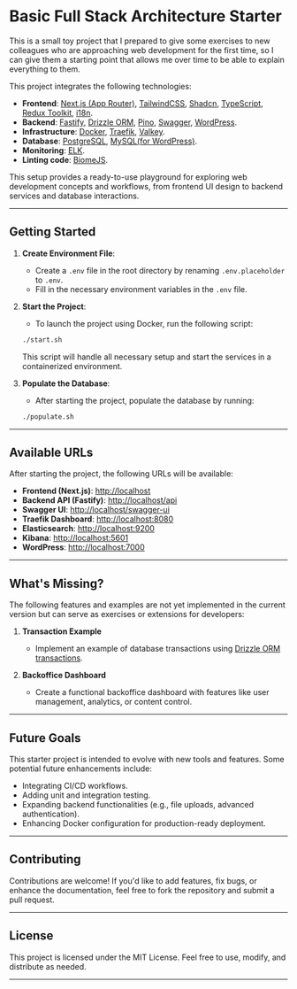# **Basic Full Stack Architecture Starter**

This is a small toy project that I prepared to give some exercises to new colleagues who are approaching web development for the first time, so I can give them a starting point that allows me over time to be able to explain everything to them.

This project integrates the following technologies:

- **Frontend**: [Next.js (App Router)](https://nextjs.org/docs/app), [TailwindCSS](https://tailwindcss.com/docs/v4-beta), [Shadcn](https://ui.shadcn.com/docs/components/accordion), [TypeScript](https://www.typescriptlang.org/), [Redux Toolkit](https://redux-toolkit.js.org/), [i18n](https://next-intl-docs.vercel.app/docs/getting-started/app-router/without-i18n-routing).
- **Backend**: [Fastify](https://www.fastify.io/), [Drizzle ORM](https://orm.drizzle.team/), [Pino](https://getpino.io/#/), [Swagger](https://swagger.io/), [WordPress](https://wordpress.org/).
- **Infrastructure**: [Docker](https://www.docker.com/), [Traefik](https://doc.traefik.io/traefik/), [Valkey](https://valkey.dev/).
- **Database**: [PostgreSQL](https://www.postgresql.org/), [MySQL(for WordPress)](https://www.mysql.com/).
- **Monitoring**: [ELK](https://www.elastic.co/what-is/elk-stack).
- **Linting code**: [BiomeJS](https://biomejs.dev/).

This setup provides a ready-to-use playground for exploring web development concepts and workflows, from frontend UI design to backend services and database interactions.

---

## **Getting Started**

1. **Create Environment File**:
   - Create a `.env` file in the root directory by renaming `.env.placeholder` to `.env`.
   - Fill in the necessary environment variables in the `.env` file.

2. **Start the Project**:
   - To launch the project using Docker, run the following script:

   ```bash
   ./start.sh
   ```

   This script will handle all necessary setup and start the services in a containerized environment.

3. **Populate the Database**:
   - After starting the project, populate the database by running:

   ```bash
   ./populate.sh
   ```

---

## **Available URLs**

After starting the project, the following URLs will be available:

- **Frontend (Next.js)**: [http://localhost](http://localhost:80)
- **Backend API (Fastify)**: [http://localhost/api](http://localhost/api)
- **Swagger UI**: [http://localhost/swagger-ui](http://localhost/swagger-ui)
- **Traefik Dashboard**: [http://localhost:8080](http://localhost:8080)
- **Elasticsearch**: [http://localhost:9200](http://localhost:9200)
- **Kibana**: [http://localhost:5601](http://localhost:5601)
- **WordPress**: [http://localhost:7000](http://localhost:7000)

---

## **What's Missing?**

The following features and examples are not yet implemented in the current version but can serve as exercises or extensions for developers:

1. **Transaction Example**
   - Implement an example of database transactions using [Drizzle ORM transactions](https://orm.drizzle.team/docs/transactions#transactions).

2. **Backoffice Dashboard**
   - Create a functional backoffice dashboard with features like user management, analytics, or content control.

---

## **Future Goals**

This starter project is intended to evolve with new tools and features. Some potential future enhancements include:

- Integrating CI/CD workflows.
- Adding unit and integration testing.
- Expanding backend functionalities (e.g., file uploads, advanced authentication).
- Enhancing Docker configuration for production-ready deployment.

---

## **Contributing**

Contributions are welcome! If you'd like to add features, fix bugs, or enhance the documentation, feel free to fork the repository and submit a pull request.

---

## **License**

This project is licensed under the MIT License. Feel free to use, modify, and distribute as needed.

---